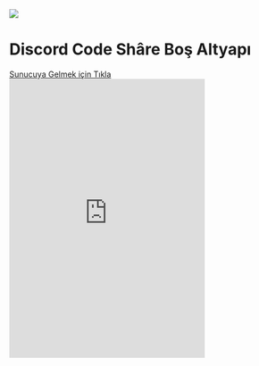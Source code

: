<img src="https://cdn.discordapp.com/attachments/634056820394295306/655892630651273247/20191130_004133.gif">

<h1>Discord Code Shâre Boş Altyapı</h1>

<a href="https://discord.gg/jFRUhva">
  Sunucuya Gelmek için Tıkla </a>
  
  <iframe src="https://discordapp.com/widget?id=584804559793422336&theme=dark" width="350" height="500" allowtransparency="true" frameborder="0"></iframe>
